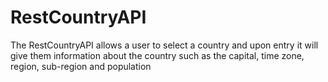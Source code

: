 # RestCountryAPI
The RestCountryAPI allows a user to select a country and 
upon entry it will give them information about the country such as the capital, 
time zone, region, sub-region and population
